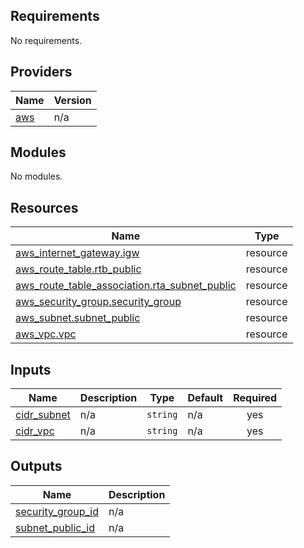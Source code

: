 ## Requirements

No requirements.

## Providers

| Name                                             | Version |
| ------------------------------------------------ | ------- |
| <a name="provider_aws"></a> [aws](#provider_aws) | n/a     |

## Modules

No modules.

## Resources

| Name                                                                                                                                                 | Type     |
| ---------------------------------------------------------------------------------------------------------------------------------------------------- | -------- |
| [aws_internet_gateway.igw](https://registry.terraform.io/providers/hashicorp/aws/latest/docs/resources/internet_gateway)                             | resource |
| [aws_route_table.rtb_public](https://registry.terraform.io/providers/hashicorp/aws/latest/docs/resources/route_table)                                | resource |
| [aws_route_table_association.rta_subnet_public](https://registry.terraform.io/providers/hashicorp/aws/latest/docs/resources/route_table_association) | resource |
| [aws_security_group.security_group](https://registry.terraform.io/providers/hashicorp/aws/latest/docs/resources/security_group)                      | resource |
| [aws_subnet.subnet_public](https://registry.terraform.io/providers/hashicorp/aws/latest/docs/resources/subnet)                                       | resource |
| [aws_vpc.vpc](https://registry.terraform.io/providers/hashicorp/aws/latest/docs/resources/vpc)                                                       | resource |

## Inputs

| Name                                                               | Description | Type     | Default | Required |
| ------------------------------------------------------------------ | ----------- | -------- | ------- | :------: |
| <a name="input_cidr_subnet"></a> [cidr_subnet](#input_cidr_subnet) | n/a         | `string` | n/a     |   yes    |
| <a name="input_cidr_vpc"></a> [cidr_vpc](#input_cidr_vpc)          | n/a         | `string` | n/a     |   yes    |

## Outputs

| Name                                                                                   | Description |
| -------------------------------------------------------------------------------------- | ----------- |
| <a name="output_security_group_id"></a> [security_group_id](#output_security_group_id) | n/a         |
| <a name="output_subnet_public_id"></a> [subnet_public_id](#output_subnet_public_id)    | n/a         |
